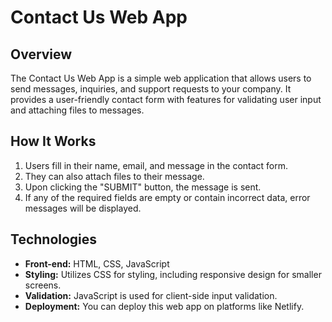 # Contact Us Web App

## Overview

The Contact Us Web App is a simple web application that allows users to send messages, inquiries, and support requests to your company. It provides a user-friendly contact form with features for validating user input and attaching files to messages.

## How It Works

1. Users fill in their name, email, and message in the contact form.
2. They can also attach files to their message.
3. Upon clicking the "SUBMIT" button, the message is sent.
4. If any of the required fields are empty or contain incorrect data, error messages will be displayed.

## Technologies

- **Front-end:** HTML, CSS, JavaScript
- **Styling:** Utilizes CSS for styling, including responsive design for smaller screens.
- **Validation:** JavaScript is used for client-side input validation.
- **Deployment:** You can deploy this web app on platforms like Netlify.
